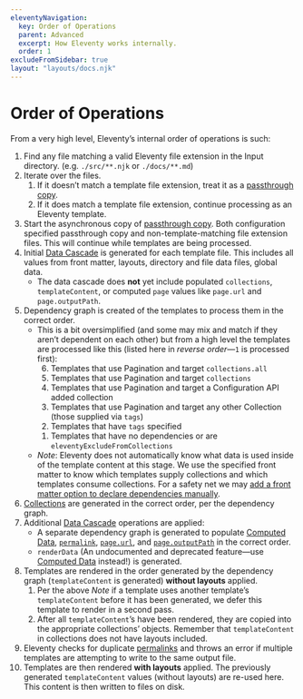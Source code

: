 ```yaml
---
eleventyNavigation:
  key: Order of Operations
  parent: Advanced
  excerpt: How Eleventy works internally.
  order: 1
excludeFromSidebar: true
layout: "layouts/docs.njk"
---
```

# Order of Operations

From a very high level, Eleventy’s internal order of operations is such:

1. Find any file matching a valid Eleventy file extension in the Input directory. (e.g. `./src/**.njk` or `./docs/**.md`)
1. Iterate over the files.
	1. If it doesn’t match a template file extension, treat it as a [passthrough copy](/docs/copy/).
	1. If it does match a template file extension, continue processing as an Eleventy template.
1. Start the asynchronous copy of [passthrough copy](/docs/copy). Both configuration specified passthrough copy and non-template-matching file extension files. This will continue while templates are being processed.
1. Initial [Data Cascade](/docs/data-cascade/) is generated for each template file. This includes all values from front matter, layouts, directory and file data files, global data.
	* The data cascade does **not** yet include populated `collections`, `templateContent`, or computed `page` values like `page.url` and `page.outputPath`. <!-- Template.js -> getTemplateMapEntries -->
1. Dependency graph is created of the templates to process them in the correct order. <!-- TemplateMap.js -->
	* This is a bit oversimplified (and some may mix and match if they aren’t dependent on each other) but from a high level the templates are processed like this (listed here in _reverse order_—`1` is processed first):
		<ol reversed>
			<li>Templates that use Pagination and target <code>collections.all</code></li>
			<li>Templates that use Pagination and target <code>collections</code></li>
			<li>Templates that use Pagination and target a Configuration API added collection</li>
			<li>Templates that use Pagination and target any other Collection (those supplied via <code>tags</code>)</li>
			<li>Templates that have <code>tags</code> specified</li>
			<li>Templates that have no dependencies or are <code>eleventyExcludeFromCollections</code></li>
		</ol>
	* _Note_: Eleventy does not automatically know what data is used inside of the template content at this stage. We use the specified front matter to know which templates supply collections and which templates consume collections. For a safety net we may [add a front matter option to declare dependencies manually](https://github.com/11ty/eleventy/issues/975).
1. [Collections](/docs/collections/) are generated in the correct order, per the dependency graph.
1. Additional [Data Cascade](/docs/data-cascade/) operations are applied: <!-- Template.js -> getTemplates -->
	* A separate dependency graph is generated to populate [Computed Data](/docs/data-computed/), [`permalink`](/docs/permalinks/), [`page.url`](/docs/data-eleventy-supplied/), and [`page.outputPath`](/docs/data-eleventy-supplied/) in the correct order.
	* `renderData` (An undocumented and deprecated feature—use [Computed Data](/docs/data-computed/) instead!) is generated.
1. Templates are rendered in the order generated by the dependency graph (`templateContent` is generated) **without layouts** applied.
	1. Per the above _Note_ if a template uses another template’s `templateContent` before it has been generated, we defer this template to render in a second pass.
	1. After all `templateContent`’s have been rendered, they are copied into the appropriate collections’ objects. Remember that `templateContent` in collections does not have layouts included.
1. Eleventy checks for duplicate [permalinks](/docs/permalinks/) and throws an error if multiple templates are attempting to write to the same output file.
1. Templates are then rendered **with layouts** applied. The previously generated `templateContent` values (without layouts) are re-used here. This content is then written to files on disk.
